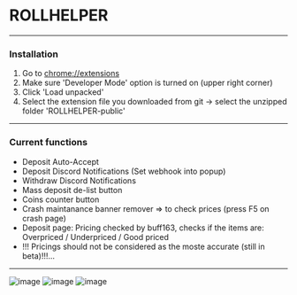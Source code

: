 
# ROLLHELPER

------------
### Installation
1.  Go to [chrome://extensions](chrome://extensions "chrome://extensions")
2.  Make sure 'Developer  Mode' option is turned on (upper right corner)
3.  Click 'Load unpacked'
4.  Select the extension file you downloaded from git -> select the unzipped folder 'ROLLHELPER-public'
------------

### Current functions
- Deposit Auto-Accept
- Deposit Discord Notifications (Set webhook into popup)
- Withdraw Discord Notifications
- Mass deposit de-list button
- Coins counter button
- Crash maintanance banner remover => to check prices (press F5 on crash page)
- Deposit page: Pricing checked by buff163, checks if the items are: Overpriced / Underpriced / Good priced
- !!! Pricings should not be considered as the moste accurate (still in beta)!!!...
------------

![image](https://github.com/ScriptNation/ROLLHELPER-public/assets/43382783/6ee46661-40a0-4b3a-9666-ba03c351811e)
![image](https://github.com/ScriptNation/ROLLHELPER-public/assets/43382783/500ca193-120f-4827-943b-66614e74d334)
![image](https://github.com/ScriptNation/ROLLHELPER-public/assets/43382783/b9efdab2-99da-4a70-92c2-01c7b8802d20)

